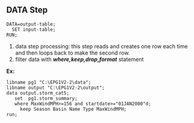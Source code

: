 ## DATA Step
```sas    
DATA=output-table;
  SET input-table;
RUN;
```
1. data step processing: this step reads and creates one row each time and then loops back to make the second row.
2. filter data with ***where,keep,drop,format*** statement

**Ex:**
```sas
libname pg1 "C:\EPG1V2-2\data";
libname output "C:\EPG1V2-2\output";
data output.storm_cat5;
   set  pg1.storm_summary;
   where MaxWindMPH>=156 and startdate>="01JAN2000"d;
	 keep Season Basin Name Type MaxWindMPH;
run; 
```

   
